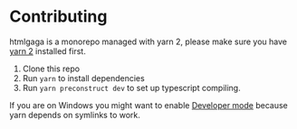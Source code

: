 # Contributing

htmlgaga is a monorepo managed with yarn 2, please make sure you have [yarn 2](https://yarnpkg.com/getting-started/install) installed first.

1. Clone this repo
2. Run `yarn` to install dependencies
3. Run `yarn preconstruct dev` to set up typescript compiling.

If you are on Windows you might want to enable [Developer mode](https://docs.microsoft.com/en-us/windows/uwp/get-started/enable-your-device-for-development#accessing-settings-for-developers) because yarn depends on symlinks to work.